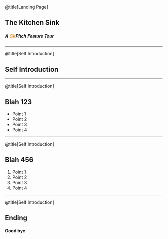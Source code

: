 @title[Landing Page]
## The Kitchen Sink


##### <span style="font-family:Helvetica Neue; font-weight:bold">A <span style="color:#e49436">Git</span>Pitch Feature Tour</span>

---
@title[Self Introduction]
## Self Introduction

---
@title[Self Introduction]
## Blah 123

- Point 1
- Point 2
- Point 3
- Point 4

---
@title[Self Introduction]
## Blah 456

1. Point 1
2. Point 2
3. Point 3
4. Point 4

---
@title[Self Introduction]
## Ending

#### Good bye